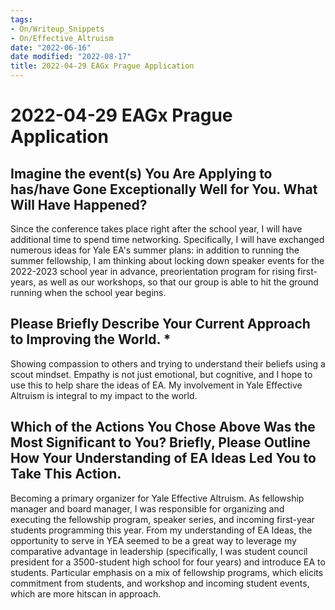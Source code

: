 ```yaml
---
tags:
- On/Writeup_Snippets
- On/Effective_Altruism
date: "2022-06-16"
date modified: "2022-08-17"
title: 2022-04-29 EAGx Prague Application
---
```


# 2022-04-29 EAGx Prague Application

## Imagine the event(s) You Are Applying to has/have Gone Exceptionally Well for You. What Will Have Happened?
Since the conference takes place right after the school year, I will have additional time to spend time networking. Specifically, I will have exchanged numerous ideas for Yale EA's summer plans: in addition to running the summer fellowship, I am thinking about locking down speaker events for the 2022-2023 school year in advance, preorientation program for rising first-years, as well as our workshops, so that our group is able to hit the ground running when the school year begins.

## Please Briefly Describe Your Current Approach to Improving the World. *
Showing compassion to others and trying to understand their beliefs using a scout mindset. Empathy is not just emotional, but cognitive, and I hope to use this to help share the ideas of EA. My involvement in Yale Effective Altruism is integral to my impact to the world.

## Which of the Actions You Chose Above Was the Most Significant to You? Briefly, Please Outline How Your Understanding of EA Ideas Led You to Take This Action.
Becoming a primary organizer for Yale Effective Altruism. As fellowship manager and board manager, I was responsible for organizing and executing the fellowship program, speaker series, and incoming first-year students programming this year. From my understanding of EA Ideas, the opportunity to serve in YEA seemed to be a great way to leverage my comparative advantage in leadership (specifically, I was student council president for a 3500-student high school for four years) and introduce EA to students. Particular emphasis on a mix of fellowship programs, which elicits commitment from students, and workshop and incoming student events, which are more hitscan in approach.
